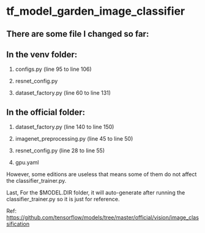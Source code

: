 # tf_model_garden_image_classifier

## There are some file I changed so far:

## In the venv folder:
1. configs.py (line 95 to line 106)


2. resnet_config.py


3. dataset_factory.py (line 60 to line 131)
    
    
## In the official folder:

1. dataset_factory.py (line 140 to line 150)


2. imagenet_preprocessing.py (line 45 to line 50)


3. resnet_config.py (line 28 to line 55)


4. gpu.yaml

However, some editions are useless that means some of them do not affect the classifier_trainer.py.


Last, For the $MODEL.DIR folder, it will auto-generate after running the classifier_trainer.py so it is just for reference.

Ref:
https://github.com/tensorflow/models/tree/master/official/vision/image_classification
